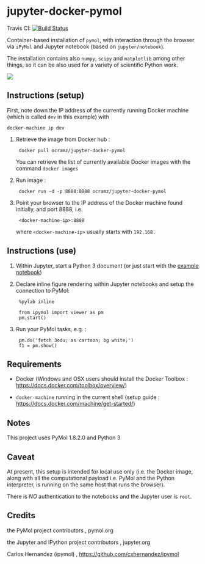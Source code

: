 # jupyter-docker-pymol

Travis CI: [![Build Status](https://travis-ci.org/ocramz/jupyter-docker-pymol.svg?branch=master)](https://travis-ci.org/ocramz/jupyter-docker-pymol)

Container-based installation of `pymol`, with interaction through the browser via `iPyMol` and Jupyter notebook (based on `jupyter/notebook`).

The installation contains also `numpy`, `scipy` and `matplotlib` among other things, so it can be also used for a variety of scientific Python work.

![](https://github.com/ocramz/jupyter-docker-pymol/blob/master/fig/png0.png)



## Instructions (setup)


First, note down the IP address of the currently running Docker machine (which is called `dev` in this example) with 

    docker-machine ip dev


1. Retrieve the image from Docker hub :

        docker pull ocramz/jupyter-docker-pymol

   You can retrieve the list of currently available Docker images with the command `docker images`



2. Run image :
  
        docker run -d -p 8888:8888 ocramz/jupyter-docker-pymol

3. Point your browser to the IP address of the Docker machine found initially, and port 8888, i.e.

        <docker-machine-ip>:8888

   where `<docker-machine-ip>` usually starts with `192.168.` 


## Instructions (use)


1. Within Jupyter, start a Python 3 document (or just start with the [example notebook](https://github.com/ocramz/jupyter-docker-pymol/blob/master/ipymol/iPyMol_example.ipynb))


2. Declare inline figure rendering within Jupyter notebooks and setup the connection to PyMol:

        %pylab inline 

        from ipymol import viewer as pm
        pm.start()


3. Run your PyMol tasks, e.g. :

        pm.do('fetch 3odu; as cartoon; bg white;')
        f1 = pm.show()







## Requirements

* Docker (Windows and OSX users should install the Docker Toolbox : https://docs.docker.com/toolbox/overview/)

* `docker-machine` running in the current shell (setup guide : https://docs.docker.com/machine/get-started/)



## Notes

This project uses PyMol 1.8.2.0 and Python 3


## Caveat

At present, this setup is intended for local use only (i.e. the Docker image, along with all the computational payload i.e. PyMol and the Python interpreter, is running on the same host that runs the browser). 

There is *NO* authentication to the notebooks and the Jupyter user is `root`.





## Credits

the PyMol project contributors , pymol.org

the Jupyter and iPython project contributors , jupyter.org

Carlos Hernandez (ipymol) , https://github.com/cxhernandez/ipymol